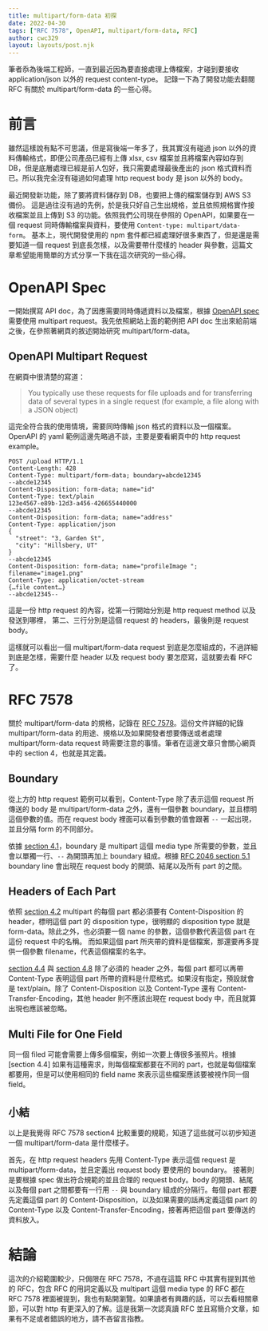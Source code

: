 ```yaml
---
title: multipart/form-data 初探
date: 2022-04-30
tags: ["RFC 7578", OpenAPI, multipart/form-data, RFC]
author: cwc329
layout: layouts/post.njk
---
```


<!-- summary -->

筆者忝為後端工程師，一直到最近因為要直接處理上傳檔案，才碰到要接收 application/json 以外的 request content-type。
記錄一下為了開發功能去翻閱 RFC 有關於 multipart/form-data 的一些心得。

<!-- summary -->

# 前言
雖然這樣說有點不可思議，但是寫後端一年多了，我其實沒有碰過 json 以外的資料傳輸格式，即便公司產品已經有上傳 xlsx, csv 檔案並且將檔案內容如存到 DB，但是底層處理已經是前人包好，我只需要處理最後產出的 json 格式資料而已。所以我完全沒有碰過如何處理 http request body 是 json 以外的 body。

最近開發新功能，除了要將資料儲存到 DB，也要把上傳的檔案儲存到 AWS S3 備份。
這是過往沒有過的先例，於是我只好自己生出規格，並且依照規格實作接收檔案並且上傳到 S3 的功能。依照我們公司現在參照的 OpenAPI，如果要在一個 request 同時傳輸檔案與資料，要使用 `Content-type: multipart/data-form`。
基本上，現代開發使用的 npm 套件都已經處理好很多東西了，但是還是需要知道一個 request 到底長怎樣，以及需要帶什麼樣的 header 與參數，這篇文章希望能用簡單的方式分享一下我在這次研究的一些心得。

# OpenAPI Spec
一開始撰寫 API doc，為了因應需要同時傳遞資料以及檔案，根據 [OpenAPI spec](https://swagger.io/docs/specification/describing-request-body/multipart-requests/) 需要使用 multipart request。我先依照網站上面的範例把 API doc 生出來給前端之後，在參照著網頁的敘述開始研究 multipart/form-data。

## OpenAPI Multipart Request
在網頁中很清楚的寫道：
> You typically use these requests for file uploads and for transferring data of several types in a single request (for example, a file along with a JSON object)

這完全符合我的使用情境，需要同時傳輸 json 格式的資料以及一個檔案。OpenAPI 的 yaml 範例這邊先略過不談，主要是要看網頁中的 http request example。

```http request
POST /upload HTTP/1.1
Content-Length: 428
Content-Type: multipart/form-data; boundary=abcde12345
--abcde12345
Content-Disposition: form-data; name="id"
Content-Type: text/plain
123e4567-e89b-12d3-a456-426655440000
--abcde12345
Content-Disposition: form-data; name="address"
Content-Type: application/json
{
  "street": "3, Garden St",
  "city": "Hillsbery, UT"
}
--abcde12345
Content-Disposition: form-data; name="profileImage "; filename="image1.png"
Content-Type: application/octet-stream
{…file content…}
--abcde12345--
```

這是一份 http request 的內容，從第一行開始分別是 http request method 以及 發送到哪裡，
第二、三行分別是這個 request 的 headers，最後則是 request body。

這樣就可以看出一個 multipart/form-data request 到底是怎麼組成的，不過詳細到底是怎樣，需要什麼 header 以及 request body 要怎麼寫，這就要去看 RFC 了。

# RFC 7578
關於 multipart/form-data 的規格，記錄在 [RFC 7578](https://datatracker.ietf.org/doc/html/rfc7578)。這份文件詳細的紀錄 multipart/form-data 的用途、規格以及如果開發者想要傳送或者處理 multipart/form-data request 時需要注意的事情。筆者在這邊文章只會關心網頁中的 section 4，也就是其定義。

## Boundary
從上方的 http request 範例可以看到，Content-Type 除了表示這個 request 所傳送的 body 是 multipart/form-data 之外，還有一個參數 boundary，並且標明這個參數的值。而在 request body 裡面可以看到參數的值會跟著 `--` 一起出現，並且分隔 form 的不同部分。

依據 [section 4.1](https://datatracker.ietf.org/doc/html/rfc7578#section-4.1)，boundary 是 multipart 這個 media type 所需要的參數，並且會以單獨一行、`--` 為開頭再加上 boundary 組成。根據 [RFC 2046 section 5.1](https://datatracker.ietf.org/doc/html/rfc2046#section-5.1) boundary line 會出現在 request body 的開頭、結尾以及所有 part 的之間。

## Headers of Each Part
依照 [section 4.2](https://datatracker.ietf.org/doc/html/rfc7578#section-4.2) multipart 的每個 part 都必須要有 Content-Disposition 的 header，標明這個 part 的 disposition type，很明顯的 disposition type 就是 form-data。除此之外，也必須要一個 name 的參數，這個參數代表這個 part 在這份 request 中的名稱。
而如果這個 part 所夾帶的資料是個檔案，那還要再多提供一個參數 filename，代表這個檔案的名字。

[section 4.4](https://datatracker.ietf.org/doc/html/rfc7578#section-4.2) 與 [section 4.8](https://datatracker.ietf.org/doc/html/rfc7578#section-4.2) 除了必須的 header 之外，每個 part 都可以再帶 Content-Type 表明這個 part 所帶的資料是什麼格式。如果沒有指定，預設就會是 text/plain。除了 Content-Disposition 以及 Content-Type 還有 Content-Transfer-Encoding，其他 header 則不應該出現在 request body 中，而且就算出現也應該被忽略。

## Multi File for One Field
同一個 filed 可能會需要上傳多個檔案，例如一次要上傳很多張照片。根據 [section 4.4] 如果有這種需求，則每個檔案都要在不同的 part，也就是每個檔案都要用，但是可以使用相同的 field name 來表示這些檔案應該要被視作同一個 field。

## 小結
以上是我覺得 RFC 7578 section4 比較重要的規範，知道了這些就可以初步知道一個 multipart/form-data 是什麼樣子。

首先，在 http request headers 先用 Content-Type 表示這個 request 是 multipart/form-data，並且定義出 request body 要使用的 boundary。
接著則是要根據 spec 做出符合規範的並且合理的 request body。body 的開頭、結尾以及每個 part 之間都要有一行用 `--` 與 boundary 組成的分隔行。每個 part 都要先定義這個 part 的 Content-Disposition，以及如果需要的話再定義這個 part 的 Content-Type 以及 Content-Transfer-Encoding，接著再把這個 part 要傳送的資料放入。

# 結論
這次的介紹範圍較少，只侷限在 RFC 7578，不過在這篇 RFC 中其實有提到其他的 RFC，包含 RFC 的用詞定義以及 multipart 這個 media type 的 RFC 都在 RFC 7578 裡面被提到，我也有點開瀏覽。如果讀者有興趣的話，可以去看相關章節，可以對 http 有更深入的了解。這是我第一次認真讀 RFC 並且寫簡介文章，如果有不足或者錯誤的地方，請不吝留言指教。
